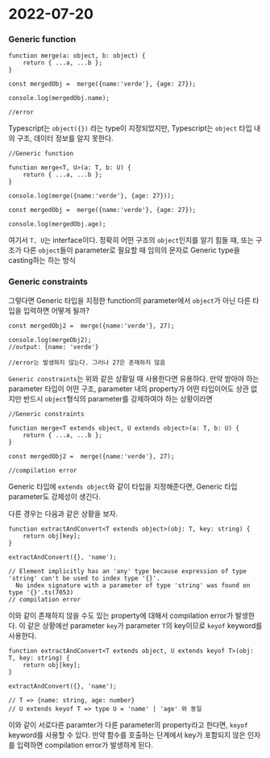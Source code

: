 # 2022-07-20

### Generic function

```
function merge(a: object, b: object) {
    return { ...a, ...b };
}

const mergedObj =  merge({name:'verde'}, {age: 27});

console.log(mergedObj.name);

//error
```

Typescript는 `object({})` 라는 type이 지정되었지만, Typescript는 `object` 타입 내의 구조, 데이터 정보를 알지 못한다.

```
//Generic function

function merge<T, U>(a: T, b: U) {
    return { ...a, ...b };
}

console.log(merge({name:'verde'}, {age: 27}));

const mergedObj =  merge({name:'verde'}, {age: 27});

console.log(mergedObj.age);
```

여기서 `T, U`는 interface이다.
정확히 어떤 구조의 `object`인지를 알기 힘들 때, 또는 구조가 다른 `object`들이 parameter로 필요할 때
임의의 문자로 Generic type을 casting하는 하는 방식

### Generic constraints

그렇다면 Generic 타입을 지정한 function의 parameter에서 `object`가 아닌 다른 타입을 입력하면 어떻게 될까?

```
const mergedObj2 =  merge({name:'verde'}, 27);

console.log(mergeObj2);
//output: {name: 'verde'}

//error는 발생하지 않는다. 그러나 27은 존재하지 않음
```

`Generic constraints`는 위와 같은 상황일 때 사용한다면 유용하다.
만약 받아야 하는 parameter 타입이 어떤 구조, parameter 내의 property가 어떤 타입이어도 상관 없지만 반드시 `object`형식의 parameter를 강제하여야 하는 상황이라면

```
//Generic constraints

function merge<T extends object, U extends object>(a: T, b: U) {
    return { ...a, ...b };
}

const mergedObj2 =  merge({name:'verde'}, 27);

//compilation error
```

Generic 타입에 `extends object`와 같이 타입을 지정해준다면, Generic 타입 parameter도 강제성이 생긴다.

다른 경우는 다음과 같은 상황을 보자.

```
function extractAndConvert<T extends object>(obj: T, key: string) {
    return obj[key];
}

extractAndConvert({}, 'name');

// Element implicitly has an 'any' type because expression of type 'string' can't be used to index type '{}'.
  No index signature with a parameter of type 'string' was found on type '{}'.ts(7053)
// compilation error
```
이와 같이 존재하지 않을 수도 있는 property에 대해서 compilation error가 발생한다.
이 같은 상황에선 parameter `key`가 parameter `T`의 key이므로 `keyof` keyword를 사용한다.

```
function extractAndConvert<T extends object, U extends keyof T>(obj: T, key: string) {
    return obj[key];
}

extractAndConvert({}, 'name');

// T => {name: string, age: number}
// U extends keyof T => type U = 'name' | 'age' 와 동일
```
이와 같이 서로다른 paramter가 다른 parameter의 property라고 한다면, `keyof` keyword를 사용할 수 있다.
만약 함수를 호출하는 단계에서 key가 포함되지 않은 인자를 입력하면 compilation error가 발생하게 된다.